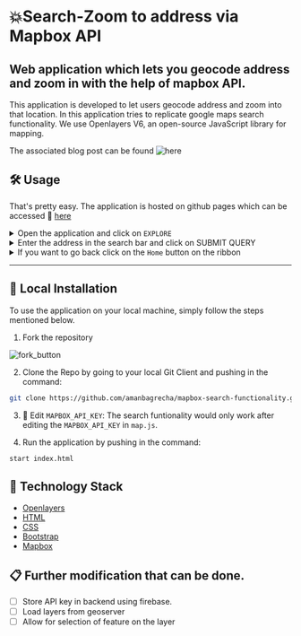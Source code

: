 # 💥Search-Zoom to address via Mapbox API
## Web application which lets you geocode address and zoom in with the help of mapbox API.
This application is developed to let users geocode address and zoom into that location. In this application tries to replicate google maps search functionality. We use Openlayers V6, an open-source JavaScript library for mapping. 

The associated blog post can be found ![here](https://amanbagrecha.github.io/post/openlayers/geocode-using-mapbox-api-with-zoom-functionality/)
## 🛠️ Usage

That's pretty easy. The application is hosted on github pages which can be accessed :link: [here](https://amanbagrecha.github.io/mapbox-search-functionality/)

<details><summary>Open the application and click on <code>EXPLORE</code></summary>

![img](https://i.imgur.com/DMp4Olm.png)
</details>

<details><summary>Enter the address in the search bar and click on SUBMIT QUERY</summary>

![img](https://i.imgur.com/jCeV6NF.jpg)
</details>

<details><summary>If you want to go back click on the <code>Home</code> button on the ribbon</summary>
  
![img](https://i.imgur.com/Lx4md7X.jpg)
</details>

[comment]: <> (index.html is the home page, map.html is the second page. )

[comment]: <> (In assets, leaflet.js and map.css are file which should be altered for mapping changes. )

---
## 🔀 Local Installation
To use the application on your local machine, simply follow the steps mentioned below.

1. Fork the repository

![fork_button](https://docs.github.com/assets/images/help/repository/fork_button.jpg)

2. Clone the Repo by going to your local Git Client and pushing in the command:

```sh
git clone https://github.com/amanbagrecha/mapbox-search-functionality.git
```
3. 🔑 Edit `MAPBOX_API_KEY`: The search funtionality would only work after editing the `MAPBOX_API_KEY` in `map.js`. 

4. Run the application by pushing in the command:

```sh
start index.html
```



## 🏁 Technology Stack

* [Openlayers](https://github.com/openlayers/openlayers)
* [HTML](https://www.w3.org/TR/html52/)
* [CSS](https://developer.mozilla.org/en-US/docs/Web/CSS)
* [Bootstrap](https://getbootstrap.com/)
* [Mapbox](https://github.com/mapbox/mapbox-gl-geocoder)

## 📋 Further modification that can be done.
- [ ] Store API key in backend using firebase.
- [ ] Load layers from geoserver
- [ ] Allow for selection of feature on the layer 
